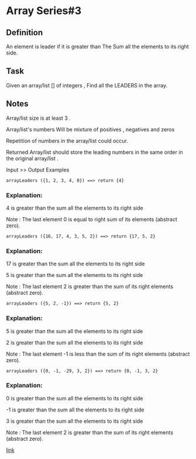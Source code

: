 # Array Series#3

## Definition
An element is leader if it is greater than The Sum all the elements to its right side.

## Task
Given an array/list [] of integers , Find all the LEADERS in the array.

## Notes
Array/list size is at least 3 .

Array/list's numbers Will be mixture of positives , negatives and zeros

Repetition of numbers in the array/list could occur.

Returned Array/list should store the leading numbers in the same order in the original array/list .

Input >> Output Examples
```
arrayLeaders ({1, 2, 3, 4, 0}) ==> return {4}
```
### Explanation:
4 is greater than the sum all the elements to its right side

Note : The last element 0 is equal to right sum of its elements (abstract zero).
```
arrayLeaders ({16, 17, 4, 3, 5, 2}) ==> return {17, 5, 2}
```
### Explanation:
17 is greater than the sum all the elements to its right side

5 is greater than the sum all the elements to its right side

Note : The last element 2 is greater than the sum of its right elements (abstract zero).
```
arrayLeaders ({5, 2, -1}) ==> return {5, 2}
```
### Explanation:
5 is greater than the sum all the elements to its right side

2 is greater than the sum all the elements to its right side

Note : The last element -1 is less than the sum of its right elements (abstract zero).
```
arrayLeaders ({0, -1, -29, 3, 2}) ==> return {0, -1, 3, 2}
```
### Explanation:
0 is greater than the sum all the elements to its right side

-1 is greater than the sum all the elements to its right side

3 is greater than the sum all the elements to its right side

Note : The last element 2 is greater than the sum of its right elements (abstract zero).



[link](https://www.codewars.com/kata/5a651865fd56cb55760000e0)